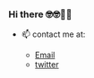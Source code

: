 ### Hi there 🤓🤓🥝🍇

- 📫 contact me at: 

  - [Email](mailto:goleer.zhangli@outlook.com)
  - [twitter](https://twitter.com/fecat233)
